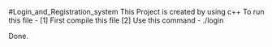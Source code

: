 #Login_and_Registration_system
This Project is created by using c++ 
To run this file - 
 [1] First compile this file 
 [2] Use this command - ./login

Done. 
